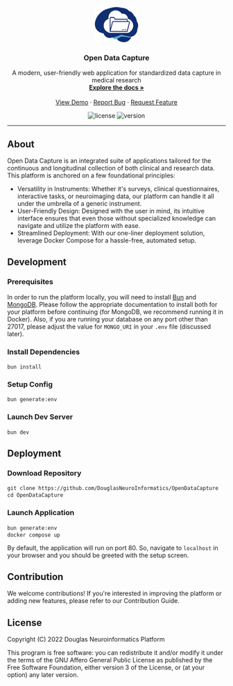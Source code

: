 <!-- PROJECT LOGO -->
<div align="center">
  <a href="https://github.com/DouglasNeuroInformatics/OpenDataCapture">
    <img src=".github/assets/logo.png" alt="Logo" width="100" >
  </a>
  <h3 align="center">Open Data Capture</h3>
  <p align="center">
    A modern, user-friendly web application for standardized data capture in medical research
    <br />
    <a href="https://docs.opendatacapture.org">
      <strong>Explore the docs »
      </strong>
    </a>
    <br />
    <br />
    <a href="https://demo.opendatacapture.org">View Demo</a>
    ·
    <a href="https://github.com/DouglasNeuroInformatics/OpenDataCapture/issues">Report Bug</a>
    ·
    <a href="https://github.com/DouglasNeuroInformatics/OpenDataCapture/issues">Request Feature</a>
  </p>
</div>

<!-- PROJECT SHIELDS -->
<div align="center">

![license](https://img.shields.io/github/license/DouglasNeuroInformatics/OpenDataCapture)
![version](https://img.shields.io/github/package-json/v/DouglasNeuroInformatics/OpenDataCapture)

<!-- ![build](https://github.com/DouglasNeuroInformatics/OpenDataCapture/actions/workflows/build.yaml/badge.svg) -->
<!-- [![codecov](https://codecov.io/gh/DouglasNeuroInformatics/OpenDataCapture/branch/main/graph/badge.svg?token=XHC7BY6PJ1)](https://codecov.io/gh/DouglasNeuroInformatics/OpenDataCapture) -->

</div>
<hr />

## About

Open Data Capture is an integrated suite of applications tailored for the continuous and longitudinal collection of both clinical and research data. This platform is anchored on a few foundational principles:

- Versatility in Instruments: Whether it's surveys, clinical questionnaires, interactive tasks, or neuroimaging data, our platform can handle it all under the umbrella of a generic instrument.
- User-Friendly Design: Designed with the user in mind, its intuitive interface ensures that even those without specialized knowledge can navigate and utilize the platform with ease.
- Streamlined Deployment: With our one-liner deployment solution, leverage Docker Compose for a hassle-free, automated setup.

## Development

### Prerequisites

In order to run the platform locally, you will need to install [Bun](https://bun.sh/) and [MongoDB](https://www.mongodb.com/). Please follow the appropriate documentation to install both for your platform before continuing (for MongoDB, we recommend running it in Docker). Also, if you are running your database on any port other than 27017, please adjust the value for `MONGO_URI` in your `.env` file (discussed later).

### Install Dependencies

```shell
bun install
```

### Setup Config

```shell
bun generate:env
```

### Launch Dev Server

```shell
bun dev
```

## Deployment

### Download Repository

```shell
git clone https://github.com/DouglasNeuroInformatics/OpenDataCapture
cd OpenDataCapture
```

### Launch Application

```
bun generate:env
docker compose up
```

By default, the application will run on port 80. So, navigate to `localhost` in your browser and you should be greeted with the setup screen.

## Contribution

We welcome contributions! If you're interested in improving the platform or adding new features, please refer to our Contribution Guide.

## License

Copyright (C) 2022 Douglas Neuroinformatics Platform

This program is free software: you can redistribute it and/or modify
it under the terms of the GNU Affero General Public License as published by
the Free Software Foundation, either version 3 of the License, or
(at your option) any later version.
